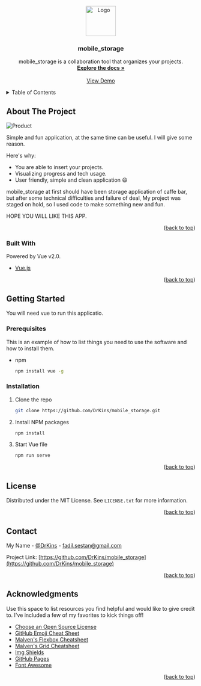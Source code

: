 <div id="top"></div>
<!-- PROJECT LOGO -->
<br />
<div align="center">
  <a href="https://github.com/othneildrew/Best-README-Template">
    <img src="https://i.imgur.com/N5pCGjT.png" alt="Logo" width="80" height="80">
  </a>

  <h3 align="center">mobile_storage</h3>

  <p align="center">
    mobile_storage is a collaboration tool that organizes your projects.
    <br />
    <a href="https://github.com/othneildrew/Best-README-Template"><strong>Explore the docs »</strong></a>
    <br />
    <br />
    <a href="https://sparkteam3.000webhostapp.com/">View Demo</a>
</div>



<!-- TABLE OF CONTENTS -->
<details>
  <summary>Table of Contents</summary>
  <ol>
    <li>
      <a href="#about-the-project">About The Project</a>
      <ul>
        <li><a href="#built-with">Built With</a></li>
      </ul>
    </li>
    <li>
      <a href="#getting-started">Getting Started</a>
      <ul>
        <li><a href="#prerequisites">Prerequisites</a></li>
        <li><a href="#installation">Installation</a></li>
      </ul>
    </li>
    <li><a href="#license">License</a></li>
    <li><a href="#contact">Contact</a></li>
    <li><a href="#acknowledgments">Acknowledgments</a></li>
  </ol>
</details>



<!-- ABOUT THE PROJECT -->
## About The Project

<img src="https://i.imgur.com/5Zzcz3H.png" alt="Product" align="center">

Simple and fun application, at the same time can be useful. I will give some reason.

Here's why:
* You are able to insert your projects.
* Visualizing progress and tech usage.
* User friendly, simple and clean application :smile:

mobile_storage at first should have been storage application of caffe bar, but after some technical difficulties and failure of deal, My project was staged on hold, so I used code to make something new and fun.

HOPE YOU WILL LIKE THIS APP.

<p align="right">(<a href="#top">back to top</a>)</p>



### Built With

Powered by Vue v2.0.

* [Vue.js](https://vuejs.org/)

<p align="right">(<a href="#top">back to top</a>)</p>



<!-- GETTING STARTED -->
## Getting Started

You will need vue to run this applicatio.

### Prerequisites

This is an example of how to list things you need to use the software and how to install them.
* npm
  ```sh
  npm install vue -g
  ```

### Installation

1. Clone the repo
   ```sh
   git clone https://github.com/DrKins/mobile_storage.git
   ```
2. Install NPM packages
   ```sh
   npm install
   ```
3. Start Vue file
   ```sh
   npm run serve
   ```

<p align="right">(<a href="#top">back to top</a>)</p>

<!-- LICENSE -->
## License

Distributed under the MIT License. See `LICENSE.txt` for more information.

<p align="right">(<a href="#top">back to top</a>)</p>



<!-- CONTACT -->
## Contact

My Name - [@DrKins](https://www.instagram.com/lieutenant.sestan/) - fadil.sestan@gmail.com

Project Link: [https://github.com/DrKins/mobile_storage](https://github.com/DrKins/mobile_storage)

<p align="right">(<a href="#top">back to top</a>)</p>



<!-- ACKNOWLEDGMENTS -->
## Acknowledgments

Use this space to list resources you find helpful and would like to give credit to. I've included a few of my favorites to kick things off!

* [Choose an Open Source License](https://choosealicense.com)
* [GitHub Emoji Cheat Sheet](https://www.webpagefx.com/tools/emoji-cheat-sheet)
* [Malven's Flexbox Cheatsheet](https://flexbox.malven.co/)
* [Malven's Grid Cheatsheet](https://grid.malven.co/)
* [Img Shields](https://shields.io)
* [GitHub Pages](https://pages.github.com)
* [Font Awesome](https://fontawesome.com)


<p align="right">(<a href="#top">back to top</a>)</p>

